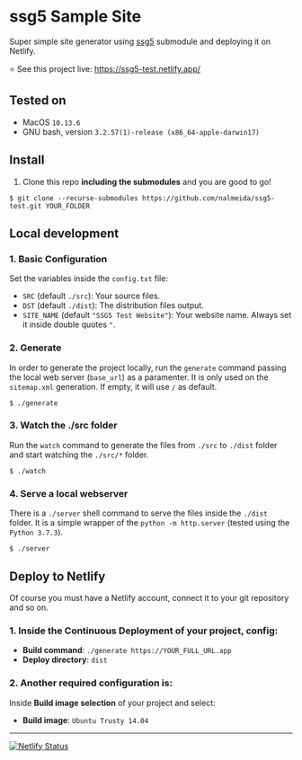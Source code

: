 # ssg5 Sample Site

Super simple site generator using [ssg5](https://github.com/nalmeida/ssg5) submodule and deploying it on Netlify.

⭐️ See this project live: https://ssg5-test.netlify.app/

## Tested on

* MacOS `10.13.6`
* GNU bash, version `3.2.57(1)-release (x86_64-apple-darwin17)`

## Install

1. Clone this repo **including the submodules** and you are good to go!

```
$ git clone --recurse-submodules https://github.com/nalmeida/ssg5-test.git YOUR_FOLDER
```

## Local development

### 1. Basic Configuration

Set the variables inside the `config.txt` file:

* `SRC` (default `./src`): Your source files.
* `DST` (default `./dist`): The distribution files output.
* `SITE_NAME` (default `"SSG5 Test Website"`): Your website name. Always set it inside double quotes `"`.

### 2. Generate

In order to generate the project locally, run the `generate` command passing the local web server (`base_url`) as a paramenter. It is only used on the `sitemap.xml` generation. If empty, it will use `/` as default.

```
$ ./generate
```

### 3. Watch the ./src folder

Run the `watch` command to generate the files from `./src` to `./dist` folder and start watching the `./src/*` folder.

```
$ ./watch
```

### 4. Serve a local webserver

There is a `./server` shell command to serve the files inside the `./dist` folder. It is a simple wrapper of the `python -m http.server` (tested using the `Python 3.7.3`).

```
$ ./server
```

## Deploy to Netlify

Of course you must have a Netlify account, connect it to your git repository and so on.

### 1. Inside the **Continuous Deployment** of your project, config:

* **Build command**: `./generate https://YOUR_FULL_URL.app`
* **Deploy directory**: `dist`

### 2. Another required configuration is:

Inside **Build image selection** of your project and select:

* **Build image**: `Ubuntu Trusty 14.04`

---

[![Netlify Status](https://api.netlify.com/api/v1/badges/effe723e-bb23-4e2f-baf6-1a615e3771f4/deploy-status)](https://app.netlify.com/sites/ssg5-test/deploys)